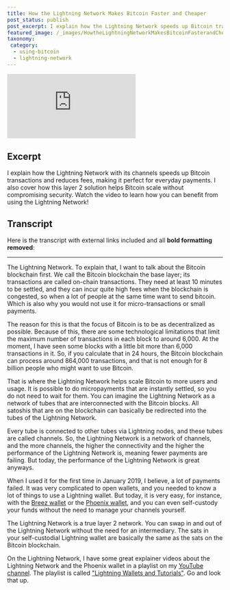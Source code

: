```yaml
---
title: How the Lightning Network Makes Bitcoin Faster and Cheaper
post_status: publish
post_excerpt: I explain how the Lightning Network speeds up Bitcoin transactions and reduces fees.
featured_image: /_images/HowtheLightningNetworkMakesBitcoinFasterandCheaper.jpg
taxonomy:
 category:
  - using-bitcoin
  - lightning-network
---
```


<iframe src="https://player.vimeo.com/video/1021749464?badge=0&amp;autopause=0&amp;player_id=0&amp;app_id=58479" frameborder="0" allow="autoplay; fullscreen; picture-in-picture; clipboard-write; encrypted-media" title="How the Lightning Network Makes Bitcoin Faster and Cheaper"></iframe>

<div style="margin-bottom:30px;"></div>

## Excerpt

I explain how the Lightning Network with its channels speeds up Bitcoin transactions and reduces fees, making it perfect for everyday payments. I also cover how this layer 2 solution helps Bitcoin scale without compromising security. Watch the video to learn how you can benefit from using the Lightning Network!

## Transcript

Here is the transcript with external links included and all **bold formatting removed**:

---

The Lightning Network. To explain that, I want to talk about the Bitcoin blockchain first. We call the Bitcoin blockchain the base layer; its transactions are called on-chain transactions. They need at least 10 minutes to be settled, and they can incur quite high fees when the blockchain is congested, so when a lot of people at the same time want to send bitcoin. Which is also why you would not use it for micro-transactions or small payments.

The reason for this is that the focus of Bitcoin is to be as decentralized as possible. Because of this, there are some technological limitations that limit the maximum number of transactions in each block to around 6,000. At the moment, I have seen some blocks with a little bit more than 6,000 transactions in it. So, if you calculate that in 24 hours, the Bitcoin blockchain can process around 864,000 transactions, and that is not enough for 8 billion people who might want to use Bitcoin.

That is where the Lightning Network helps scale Bitcoin to more users and usage. It is possible to do micropayments that are instantly settled, so you do not need to wait for them. You can imagine the Lightning Network as a network of tubes that are interconnected with the Bitcoin blocks. All satoshis that are on the blockchain can basically be redirected into the tubes of the Lightning Network.

Every tube is connected to other tubes via Lightning nodes, and these tubes are called channels. So, the Lightning Network is a network of channels, and the more channels, the higher the connectivity and the higher the performance of the Lightning Network is, meaning fewer payments are failing. But today, the performance of the Lightning Network is great anyways.

When I used it for the first time in January 2019, I believe, a lot of payments failed. It was very complicated to open wallets, and you needed to know a lot of things to use a Lightning wallet. But today, it is very easy, for instance, with the [Breez wallet](https://breez.technology) or the [Phoenix wallet](https://phoenix.acinq.co), and you can even self-custody your funds without the need to manage your channels yourself.

The Lightning Network is a true layer 2 network. You can swap in and out of the Lightning Network without the need for an intermediary. The sats in your self-custodial Lightning wallet are basically the same as the sats on the Bitcoin blockchain.

On the Lightning Network, I have some great explainer videos about the Lightning Network and the Phoenix wallet in a playlist on my [YouTube channel](https://www.youtube.com/@anitaposch). The playlist is called ["Lightning Wallets and Tutorials"](https://www.youtube.com/playlist?list=PL6Y2wVZCXnmZlj2oCSqYwAyMjQgeUm9Pb). Go and look that up.

